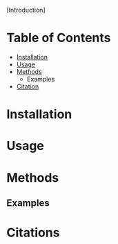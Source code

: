 
[Introduction]

# Table of Contents

* [Installation](#-Installation)
* [Usage](#-Usage)
* [Methods](#-Methods)
  * Examples
* [Citation](#-Citation)

# Installation

# Usage

# Methods

## Examples

# Citations
